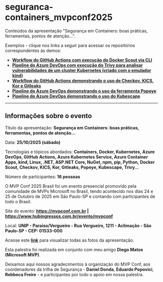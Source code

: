 # seguranca-containers_mvpconf2025
Conteúdos da apresentação "Segurança em Containers: boas práticas, ferramentas, pontos de atenção...". 

Exemplos - clique nos links a seguir para acessar os repositórios correspondentes às demos:
- [**Workflow do GitHub Actions com execução do Docker Scout via CLI**](https://github.com/renatogroffe/GitHubActions-DockerScout-DotNet6)
- [**Pipeline do Azure DevOps com execução do Trivy para analisar vulnerabilidades de um cluster Kubernetes (criado com o emulador kind)**](https://github.com/renatogroffe/AzureDevOps-Trivy-kind)
- [**Workflow do GitHub Actions demonstrando o uso de Checkov, KICS, Kor e Gitleaks**](https://github.com/renatogroffe/workshop-seguranca-codigo_2025-10)
- [**Pipeline do Azure DevOps demonstrando o uso da ferramenta Popeye**](https://github.com/renatogroffe/AzureDevOps-Popeye-Kubernetes-kind)
- [**Pipeline do Azure DevOps demonstrando o uso do Kubescape**](https://github.com/renatogroffe/azuredevops-kubescape-kubernetes-kind)

---

## Informações sobre o evento

Título da apresentação: **Segurança em Containers: boas práticas, ferramentas, pontos de atenção...**

Data: **25/10/2025 (sábado)**

Tecnologias e tópicos abordados: **Containers, Docker, Kubernetes, Azure DevOps, GitHub Actions, Azure Kubernetes Service, Azure Container Apps, kind, Linux, .NET, ASP.NET Core, NuGet, npm, pip, Python, Docker Scout, Checkov, KICS, Kor, Gitleaks, Popeye, Kubescape, Trivy...**

Número de participantes: **16 pessoas**

O MVP Conf 2025 Brasil foi um evento presencial promovido pela comunidade de MVPs Microsoft no Brasil, tendo acontecido nos dias 24 e 25 de Outubro de 2025 em São Paulo-SP e contando com participantes de todo o Brasil.

Site do evento: **https://mvpconf.com.br | https://www.hubingressos.com.br/evento/mvpconf**

Local: **UNIP - Paraíso/Vergueiro - Rua Vergueiro, 1211 - Aclimação - São Paulo-SP - CEP: 01533-000**

Acesse este [**link**](/img/) para visualizar todas as fotos da apresentação.

Esta palestra foi realizada em conjunto com meu amigo **Diego Matos (Microsoft MVP)**.

Deixamos aqui nossos agradecimentos à organização do MVP Conf,  aos coordenadores da trilha de Segurança - **Daniel Donda**, **Eduardo Popovici**, **Rebbeca Freire** - e participantes por todo o apoio em nossa palestra.
